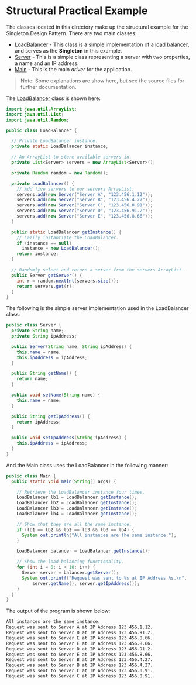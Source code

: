 # Structural Practical Example

The classes located in this directory make up the structural example for the Singleton Design Pattern. There are two main classes:

* [LoadBalancer](https://github.com/caseyscarborough/design-patterns-java/blob/master/src/main/java/com/caseyscarborough/designpatterns/singleton/practical/LoadBalancer.java) - This class is a simple implementation of a [load balancer](http://en.wikipedia.org/wiki/Load_balancing_(computing)), and serves as the __Singleton__ in this example.
* [Server](https://github.com/caseyscarborough/design-patterns-java/blob/master/src/main/java/com/caseyscarborough/designpatterns/singleton/practical/Server.java) - This is a simple class representing a server with two properties, a name and an IP address.
* [Main](https://github.com/caseyscarborough/design-patterns-java/blob/master/src/main/java/com/caseyscarborough/designpatterns/singleton/practical/Main.java) - This is the main _driver_ for the application.

> Note: Some explanations are show here, but see the source files for further documentation.

The [LoadBalancer](https://github.com/caseyscarborough/design-patterns-java/blob/master/src/main/java/com/caseyscarborough/designpatterns/singleton/practical/LoadBalancer.java) class is shown here:

```java
import java.util.ArrayList;
import java.util.List;
import java.util.Random;

public class LoadBalancer {

  // Private LoadBalancer instance.
  private static LoadBalancer instance;

  // An ArrayList to store available servers in.
  private List<Server> servers = new ArrayList<Server>();

  private Random random = new Random();

  private LoadBalancer() {
    // Add five servers to our servers ArrayList.
    servers.add(new Server("Server A", "123.456.1.12"));
    servers.add(new Server("Server B", "123.456.4.27"));
    servers.add(new Server("Server C", "123.456.0.91"));
    servers.add(new Server("Server D", "123.456.91.2"));
    servers.add(new Server("Server E", "123.456.8.66"));
  }

  public static LoadBalancer getInstance() {
    // Lazily instantiate the LoadBalancer.
    if (instance == null)
      instance = new LoadBalancer();
    return instance;
  }

  // Randomly select and return a server from the servers ArrayList.
  public Server getServer() {
    int r = random.nextInt(servers.size());
    return servers.get(r);
  }
}
```

The following is the simple server implementation used in the LoadBalancer class:

```java
public class Server {
  private String name;
  private String ipAddress;

  public Server(String name, String ipAddress) {
    this.name = name;
    this.ipAddress = ipAddress;
  }

  public String getName() {
    return name;
  }

  public void setName(String name) {
    this.name = name;
  }

  public String getIpAddress() {
    return ipAddress;
  }

  public void setIpAddress(String ipAddress) {
    this.ipAddress = ipAddress;
  }
}
```

And the Main class uses the LoadBalancer in the following manner:

```java
public class Main {
  public static void main(String[] args) {

    // Retrieve the LoadBalancer instance four times.
    LoadBalancer lb1 = LoadBalancer.getInstance();
    LoadBalancer lb2 = LoadBalancer.getInstance();
    LoadBalancer lb3 = LoadBalancer.getInstance();
    LoadBalancer lb4 = LoadBalancer.getInstance();

    // Show that they are all the same instance.
    if (lb1 == lb2 && lb2 == lb3 && lb3 == lb4) {
      System.out.println("All instances are the same instance.");
    }

    LoadBalancer balancer = LoadBalancer.getInstance();

    // Show the load balancing functionality.
    for (int i = 0; i < 10; i++) {
      Server server = balancer.getServer();
      System.out.printf("Request was sent to %s at IP Address %s.\n",
          server.getName(), server.getIpAddress());
    }
  }
}
```

The output of the program is shown below:

```bash
All instances are the same instance.
Request was sent to Server A at IP Address 123.456.1.12.
Request was sent to Server D at IP Address 123.456.91.2.
Request was sent to Server E at IP Address 123.456.8.66.
Request was sent to Server E at IP Address 123.456.8.66.
Request was sent to Server D at IP Address 123.456.91.2.
Request was sent to Server E at IP Address 123.456.8.66.
Request was sent to Server B at IP Address 123.456.4.27.
Request was sent to Server B at IP Address 123.456.4.27.
Request was sent to Server C at IP Address 123.456.0.91.
Request was sent to Server C at IP Address 123.456.0.91.
```